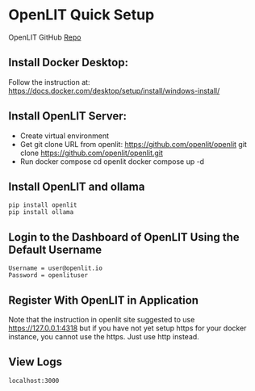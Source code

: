 # OpenLIT Quick Setup

OpenLIT GitHub [Repo](https://github.com/openlit/openlit)

## Install Docker Desktop:

Follow the instruction at: https://docs.docker.com/desktop/setup/install/windows-install/

## Install OpenLIT Server:

* Create virtual environment
* Get git clone URL from openlit: https://github.com/openlit/openlit
    git clone https://github.com/openlit/openlit.git
* Run docker compose
    cd openlit
    docker compose up -d

## Install OpenLIT and ollama
    pip install openlit
    pip install ollama

## Login to the Dashboard of OpenLIT Using the Default Username
    Username = user@openlit.io
    Password = openlituser

## Register With OpenLIT in Application

Note that the instruction in openlit site suggested to use https://127.0.0.1:4318 but if you have not yet
setup https for your docker instance, you cannot use the https. Just use http instead.

## View Logs

    localhost:3000